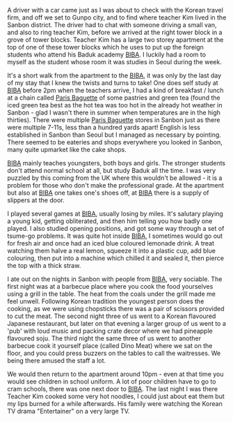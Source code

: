 A driver with a car came just as I was about to check with the Korean travel firm, and off
we set to Gunpo city, and to find where teacher Kim lived in the Sanbon district. The driver
had to chat with someone driving a small van, and also to ring teacher Kim, before we
arrived at the right tower block in a grove of tower blocks. Teacher Kim has a large two storey
apartment at the top of one of these tower blocks which he uses to put up the foreign students who
attend his Baduk academy [BIBA](http://www.bibabaduk.net/). I luckily had a room to myself as the
student whose room it was studies in Seoul during the week.

It's a short walk from the apartment to the [BIBA](http://www.bibabaduk.net/), it was only by the last day
of my stay that I knew the twists and turns to take! One does self study at [BIBA](http://www.bibabaduk.net/)
before 2pm when the teachers arrive, I had a kind of breakfast / lunch at a chain called
[Paris Baguette](http://eng.paris.co.kr/new/index.html) of some pastries and green tea
(found the iced green tea best as the hot tea was too hot in the already hot weather in
Sanbon - glad I wasn't there in summer when temperatures are in the high thirties).
There were multiple [Paris Baguette](http://eng.paris.co.kr/new/index.html) stores in Sanbon just as there were multiple 7-11s,
less than a hundred yards apart! English is less established in Sanbon than Seoul but
I managed as necessary by pointing. There seemed to be eateries and shops everywhere
you looked in Sanbon, many quite upmarket like the cake shops.

[BIBA](http://www.bibabaduk.net/) mainly teaches youngsters, both boys and girls. The stronger students don't attend
normal school at all, but study Baduk all the time. I was very puzzled by this coming
from the UK where this wouldn't be allowed - it is a problem for those who don't make
the professional grade. At the apartment but also at [BIBA](http://www.bibabaduk.net/) one takes one's shoes off,
at [BIBA](http://www.bibabaduk.net/) there is a supply of slippers at the door.

I played several games at [BIBA](http://www.bibabaduk.net/), usually losing by miles. It's salutary playing a
young kid, getting obliterated, and then him telling you how badly one played. I also
studied opening positions, and got some way through a set of tsume-go problems. It was
quite hot inside [BIBA](http://www.bibabaduk.net/), I sometimes would go out for fresh air and once had an iced
blue coloured lemonade drink. A treat watching them halve a real lemon, squeeze it
into a plastic cup, add blue colouring, then put into a machine which chilled it
and sealed it, then pierce the top with a thick straw.

I ate out on the nights in Sanbon with people from [BIBA](http://www.bibabaduk.net/), very sociable. The first night
was at a barbecue place where you cook the food yourselves using a grill in the table. The
heat from the coals under the grill made me feel unwell. Following Korean tradition the
youngest person does the cooking, as we were using chopsticks there was a pair of scissors
provided to cut the meat. The second night three of us went to a Korean flavoured Japanese
restaurant, but later on that evening a larger group of us went to a 'pub' with loud music
and packing crate decor where we had pineapple flavoured soju. The third night the same
three of us went to another barbecue cook it yourself place (called Dino Meat) where we
sat on the floor, and you could press buzzers on the tables to call the waitresses.
We being there amused the staff a lot.

We would then return to the apartment around 10pm - even at that time you would see
children in school uniform. A lot of poor children have to go to cram schools, there was one
next door to [BIBA](http://www.bibabaduk.net/). The last night I was there Teacher Kim cooked some very hot noodles, I could
just about eat them but my lips burned for a while afterwards. His family were watching the
Korean TV drama "Entertainer" on a very large TV.
